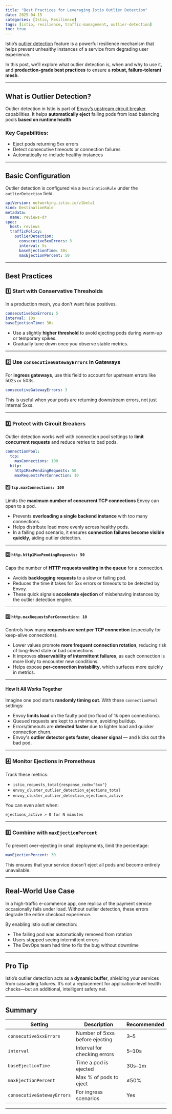 ```yaml
---
title: "Best Practices for Leveraging Istio Outlier Detection"
date: 2025-04-15
categories: [Istio, Resilience]
tags: [istio, resilience, traffic-management, outlier-detection]
toc: true
---
```


Istio’s [outlier detection](https://istio.io/latest/docs/reference/config/networking/destination-rule/#OutlierDetection) feature is a powerful resilience mechanism that helps prevent unhealthy instances of a service from degrading user experience.

In this post, we’ll explore what outlier detection is, when and why to use it, and **production-grade best practices** to ensure a **robust, failure-tolerant mesh**.

---

##  What is Outlier Detection?

Outlier detection in Istio is part of [Envoy’s upstream circuit breaker](https://www.envoyproxy.io/docs/envoy/latest/intro/arch_overview/upstream/outlier) capabilities. It helps **automatically eject** failing pods from load balancing pools **based on runtime health**.

###  Key Capabilities:
- Eject pods returning 5xx errors
- Detect consecutive timeouts or connection failures
- Automatically re-include healthy instances

---

##  Basic Configuration

Outlier detection is configured via a `DestinationRule` under the `outlierDetection` field.

```yaml
apiVersion: networking.istio.io/v1beta1
kind: DestinationRule
metadata:
  name: reviews-dr
spec:
  host: reviews
  trafficPolicy:
    outlierDetection:
      consecutive5xxErrors: 3
      interval: 5s
      baseEjectionTime: 30s
      maxEjectionPercent: 50
```

---

##  Best Practices

### 1️⃣ Start with Conservative Thresholds

In a production mesh, you don't want false positives.

```yaml
consecutive5xxErrors: 5
interval: 10s
baseEjectionTime: 30s
```

- Use a slightly **higher threshold** to avoid ejecting pods during warm-up or temporary spikes.
- Gradually tune down once you observe stable metrics.

---

### 2️⃣ Use **`consecutiveGatewayErrors`** in Gateways

For **ingress gateways**, use this field to account for upstream errors like 502s or 503s.

```yaml
consecutiveGatewayErrors: 3
```

This is useful when your pods are returning downstream errors, not just internal 5xxs.

---

### 3️⃣ Protect with Circuit Breakers

Outlier detection works well with connection pool settings to **limit concurrent requests** and reduce retries to bad pods.

```yaml
connectionPool:
  tcp:
    maxConnections: 100
  http:
    http1MaxPendingRequests: 50
    maxRequestsPerConnection: 10
```
#### 1️⃣ `tcp.maxConnections: 100`

Limits the **maximum number of concurrent TCP connections** Envoy can open to a pod.

- Prevents **overloading a single backend instance** with too many connections.
- Helps distribute load more evenly across healthy pods.
- In a failing pod scenario, it ensures **connection failures become visible quickly**, aiding outlier detection.

---

#### 2️⃣ `http.http1MaxPendingRequests: 50`

Caps the number of **HTTP requests waiting in the queue** for a connection.

- Avoids **backlogging requests** to a slow or failing pod.
- Reduces the time it takes for 5xx errors or timeouts to be detected by Envoy.
- These quick signals **accelerate ejection** of misbehaving instances by the outlier detection engine.

---

#### 3️⃣ `http.maxRequestsPerConnection: 10`

Controls how many **requests are sent per TCP connection** (especially for keep-alive connections).

- Lower values promote **more frequent connection rotation**, reducing risk of long-lived stale or bad connections.
- It improves **observability of intermittent failures**, as each connection is more likely to encounter new conditions.
- Helps expose **per-connection instability**, which surfaces more quickly in metrics.

---

####  How It All Works Together

Imagine one pod starts **randomly timing out**. With these `connectionPool` settings:
- Envoy **limits load** on the faulty pod (no flood of 1k open connections).
- Queued requests are kept to a minimum, avoiding buildup.
- Errors/timeouts are **detected faster** due to lighter load and quicker connection churn.
- Envoy's **outlier detector gets faster, cleaner signal** — and kicks out the bad pod.
---

### 4️⃣ Monitor Ejections in Prometheus

Track these metrics:
- `istio_requests_total{response_code="5xx"}`
- `envoy_cluster_outlier_detection_ejections_total`
- `envoy_cluster_outlier_detection_ejections_active`

You can even alert when:
```text
ejections_active > 0 for N minutes
```

---

### 5️⃣ Combine with `maxEjectionPercent`

To prevent over-ejecting in small deployments, limit the percentage:

```yaml
maxEjectionPercent: 30
```

This ensures that your service doesn’t eject all pods and become entirely unavailable.

---

##  Real-World Use Case

In a high-traffic e-commerce app, one replica of the payment service occasionally fails under load. Without outlier detection, these errors degrade the entire checkout experience.

By enabling Istio outlier detection:
- The failing pod was automatically removed from rotation
- Users stopped seeing intermittent errors
- The DevOps team had time to fix the bug without downtime

---

##  Pro Tip

Istio’s outlier detection acts as a **dynamic buffer**, shielding your services from cascading failures. It’s not a replacement for application-level health checks—but an additional, intelligent safety net.

---

##  Summary

| Setting | Description | Recommended |
|--------|-------------|-------------|
| `consecutive5xxErrors` | Number of 5xxs before ejecting | 3–5 |
| `interval` | Interval for checking errors | 5–10s |
| `baseEjectionTime` | Time a pod is ejected | 30s–1m |
| `maxEjectionPercent` | Max % of pods to eject | ≤50% |
| `consecutiveGatewayErrors` | For ingress scenarios | Yes |

---